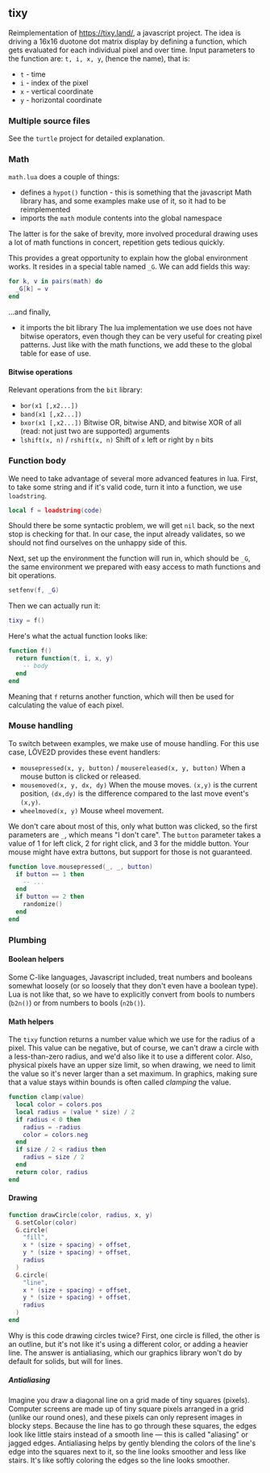 ## tixy

Reimplementation of https://tixy.land/, a javascript project.
The idea is driving a 16x16 duotone dot matrix display by defining a function, which gets evaluated for each individual pixel and over time.
Input parameters to the function are: `t, i, x, y`, (hence the name), that is:

* `t` - time
* `i` - index of the pixel
* `x` - vertical coordinate
* `y` - horizontal coordinate

### Multiple source files

See the `turtle` project for detailed explanation.

### Math

`math.lua` does a couple of things:

* defines a `hypot()` function - this is something that the javascript Math library has, and some examples make use of it, so it had to be reimplemented
* imports the `math` module contents into the global namespace

The latter is for the sake of brevity, more involved procedural drawing uses a lot of math functions in concert, repetition gets tedious quickly.

This provides a great opportunity to explain how the global environment works. It resides in a special table named `_G`.
We can add fields this way:
```lua
for k, v in pairs(math) do
  _G[k] = v
end
```

...and finally,
* it imports the bit library
The lua implementation we use does not have bitwise operators, even though they can be very useful for creating pixel patterns. Just like with the math functions, we add these to the global table for ease of use.

#### Bitwise operations

Relevant operations from the `bit` library:

* `bor(x1 [,x2...])`
* `band(x1 [,x2...])`
* `bxor(x1 [,x2...])`
  Bitwise OR, bitwise AND, and bitwise XOR of all (read: not just two are supported) arguments
* `lshift(x, n)` / `rshift(x, n)`
  Shift of `x` left or right by `n` bits

### Function body

We need to take advantage of several more advanced features in lua.
First, to take some string and if it's valid code, turn it into a function, we use `loadstring`.

```lua
local f = loadstring(code)
```

Should there be some syntactic problem, we will get `nil` back, so the next stop is checking for that. In our case, the input already validates, so we should not find ourselves on the unhappy side of this.

Next, set up the environment the function will run in, which should be `_G`, the same environment we prepared with easy access to math functions and bit operations.

```lua
setfenv(f, _G)
```

Then we can actually run it:
```lua
tixy = f()
```

Here's what the actual function looks like:

```lua
function f()
  return function(t, i, x, y)
    -- body
  end
end
```

Meaning that `f` returns another function, which will then be used for calculating the value of each pixel.

### Mouse handling

To switch between examples, we make use of mouse handling. For this use case, LÖVE2D provides these event handlers:
* `mousepressed(x, y, button)` / `mousereleased(x, y, button)`
  When a mouse button is clicked or released.
* `mousemoved(x, y, dx, dy)`
  When the mouse moves. `(x,y)` is the current position, `(dx,dy)` is the difference compared to the last move event's `(x,y)`.
* `wheelmoved(x, y)`
  Mouse wheel movement.

We don't care about most of this, only what button was clicked, so the first parameters are `_`, which means "I don't care". The `button` parameter takes a value of 1 for left click, 2 for right click, and 3 for the middle button. Your mouse might have extra buttons, but support for those is not guaranteed.

```lua
function love.mousepressed(_, _, button)
  if button == 1 then
    -- ...
  end
  if button == 2 then
    randomize()
  end
end
```

### Plumbing

#### Boolean helpers

Some C-like languages, Javascript included, treat numbers and booleans somewhat loosely (or so loosely that they don't even have a boolean type).
Lua is not like that, so we have to explicitly convert from bools to numbers (`b2n()`) or from numbers to bools (`n2b()`).

#### Math helpers

The `tixy` function returns a number value which we use for the radius of a pixel. This value can be negative, but of course, we can't draw a circle with a less-than-zero radius, and we'd also like it to use a different color. Also, physical pixels have an upper size limit, so when drawing, we need to limit the value so it's never larger than a set maximum. In graphics, making sure that a value stays within bounds is often called *clamping* the value.

```lua
function clamp(value)
  local color = colors.pos
  local radius = (value * size) / 2
  if radius < 0 then
    radius = -radius
    color = colors.neg
  end
  if size / 2 < radius then
    radius = size / 2
  end
  return color, radius
end
```

#### Drawing

```lua
function drawCircle(color, radius, x, y)
  G.setColor(color)
  G.circle(
    "fill",
    x * (size + spacing) + offset,
    y * (size + spacing) + offset,
    radius
  )
  G.circle(
    "line",
    x * (size + spacing) + offset,
    y * (size + spacing) + offset,
    radius
  )
end
```

Why is this code drawing circles twice? First, one circle is filled, the other is an outline, but it's not like it's using a different color, or adding a heavier line. The answer is antialiasing, which our graphics library won't do by default for solids, but will for lines.

##### Antialiasing

Imagine you draw a diagonal line on a grid made of tiny squares (pixels). Computer screens are made up of tiny square pixels arranged in a grid (unlike our round ones), and these pixels can only represent images in blocky steps. Because the line has to go through these squares, the edges look like little stairs instead of a smooth line — this is called "aliasing" or jagged edges. Antialiasing helps by gently blending the colors of the line's edge into the squares next to it, so the line looks smoother and less like stairs. It's like softly coloring the edges so the line looks smoother.
